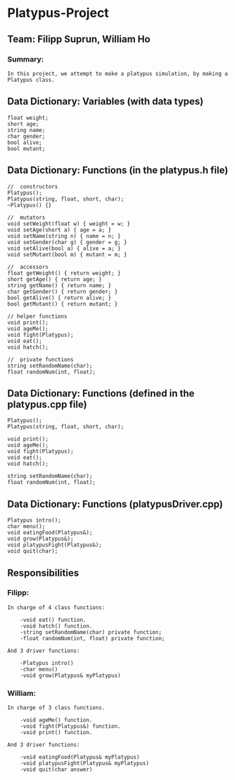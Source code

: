 # Platypus-Project

## Team: Filipp Suprun, William Ho

### Summary:  
    In this project, we attempt to make a platypus simulation, by making a Platypus class.
    
##  Data Dictionary: Variables (with data types) 
    float weight;
    short age;
    string name;
    char gender;
    bool alive;
    bool mutant;
    
## Data Dictionary: Functions (in the platypus.h file)
    //  constructors
    Platypus(); 
    Platypus(string, float, short, char);
    ~Platypus() {}
    
    //  mutators
    void setWeight(float w) { weight = w; }
    void setAge(short a) { age = a; }
    void setName(string n) { name = n; }
    void setGender(char g) { gender = g; }
    void setAlive(bool a) { alive = a; }
    void setMutant(bool m) { mutant = m; }
    
    //  accessors
    float getWeight() { return weight; }
    short getAge() { return age; }
    string getName() { return name; }
    char getGender() { return gender; }
    bool getAlive() { return alive; }
    bool getMutant() { return mutant; }
    
    // helper functions
    void print();
    void ageMe();
    void fight(Platypus);
    void eat();
    void hatch();  
    
    //  private functions
    string setRandomName(char);
    float randomNum(int, float);
    
## Data Dictionary: Functions (defined in the platypus.cpp file)
    Platypus(); 
    Platypus(string, float, short, char);
    
    void print();
    void ageMe();
    void fight(Platypus);
    void eat();
    void hatch();  
    
    string setRandomName(char);
    float randomNum(int, float);
## Data Dictionary: Functions (platypusDriver.cpp)
    Platypus intro();  
    char menu(); 
    void eatingFood(Platypus&);
    void grow(Platypus&);
    void platypusFight(Platypus&);
    void quit(char);
    
## Responsibilities
### Filipp: 
    In charge of 4 class functions:
    
        -void eat() function.
        -void hatch() function.
        -string setRandomName(char) private function;
        -float randomNum(int, float) private function;
        
    And 3 driver functions:
    
        -Platypus intro()
        -char menu()
        -void grow(Platypus& myPlatypus)
### William:  
    In charge of 3 class functions. 
    
        -void ageMe() function.
        -void fight(Platypus&) function.
        -void print() function.
        
    And 3 driver functions:
    
        -void eatingFood(Platypus& myPlatypus)
        -void platypusFight(Platypus& myPlatypus)
        -void quit(char answer) 
    
